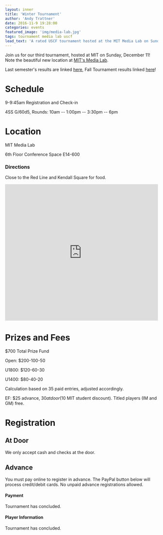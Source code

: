 ```yaml
---
layout: inner
title: 'Winter Tournament'
author: 'Andy Trattner'
date: 2016-11-9 19:28:00
categories: events
featured_image: 'img/media-lab.jpg'
tags: tournament media lab uscf
lead_text: 'A rated USCF tournament hosted at the MIT Media Lab on Sunday December 11.'
---
```


Join us for our third tournament, hosted at MIT on Sunday, December 11! Note the beautiful new location at [MIT's Media Lab](https://www.media.mit.edu/about/building).

Last semester's results are linked [here](http://www.uschess.org/msa/XtblMain.php?201604176202-14538125), Fall Tournament results linked [here](http://www.uschess.org/msa/XtblMain.php?201611137682-14187207)!

# Schedule

9-9:45am Registration and Check-in

4SS G/60d5, Rounds: 10am -- 1:00pm -- 3:30pm -- 6pm


# Location

MIT Media Lab

6th Floor Conference Space E14-600

### Directions

Close to the Red Line and Kendall Square for food.

  <iframe src="https://www.google.com/maps/embed?pb=!1m18!1m12!1m3!1d2948.1633937574825!2d-71.08945268454367!3d42.360356979186875!2m3!1f0!2f0!3f0!3m2!1i1024!2i768!4f13.1!3m3!1m2!1s0x89e370a8b0f310c5%3A0x1a26a6e6bd5f8030!2sMIT+Media+Lab!5e0!3m2!1sen!2sus!4v1477864807255" width="100%" height="450" frameborder="0" markdown="1" style="border:0" allowfullscreen></iframe>


# Prizes and Fees

$700 Total Prize Fund

Open: $200-100-50

U1800: $120-60-30

U1400: $80-40-20

Calculation based on 35 paid entries, adjusted accordingly.

EF: $25 advance, $30 at door ($10 MIT student discount). Titled players (IM and GM) free.

# Registration

## At Door

We only accept cash and checks at the door.

## Advance

You must pay online to register in advance. The PayPal button below will process credit/debit cards. No unpaid advance registrations allowed.

#### Payment

Tournament has concluded.

#### Player Information

Tournament has concluded.
